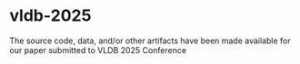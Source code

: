 # vldb-2025
The source code, data, and/or other artifacts have been made available for our paper submitted to VLDB 2025 Conference 
